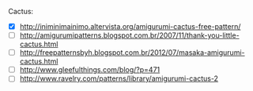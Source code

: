 Cactus:
- [x] http://iniminimainimo.altervista.org/amigurumi-cactus-free-pattern/
- [ ] http://amigurumipatterns.blogspot.com.br/2007/11/thank-you-little-cactus.html
- [ ] http://freepatternsbyh.blogspot.com.br/2012/07/masaka-amigurumi-cactus.html
- [ ] http://www.gleefulthings.com/blog/?p=471
- [ ] http://www.ravelry.com/patterns/library/amigurumi-cactus-2
